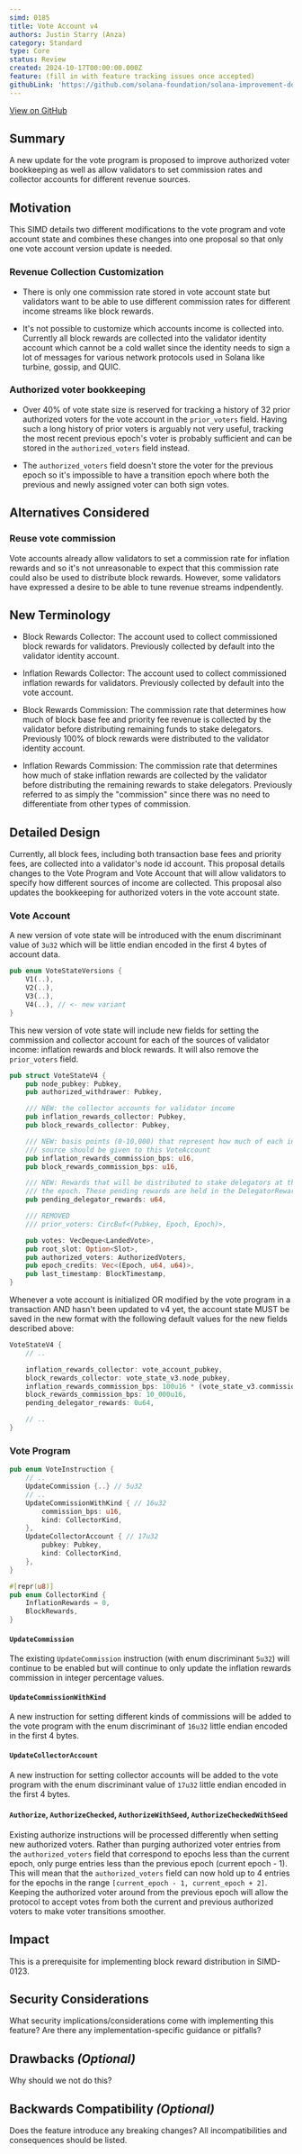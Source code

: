 ```yaml
---
simd: 0185
title: Vote Account v4
authors: Justin Starry (Anza)
category: Standard
type: Core
status: Review
created: 2024-10-17T00:00:00.000Z
feature: (fill in with feature tracking issues once accepted)
githubLink: 'https://github.com/solana-foundation/solana-improvement-documents/pull/185'
---
```

[View on GitHub](https://github.com/solana-foundation/solana-improvement-documents/pull/185)


## Summary

A new update for the vote program is proposed to improve authorized voter
bookkeeping as well as allow validators to set commission rates and collector
accounts for different revenue sources.

## Motivation

This SIMD details two different modifications to the vote program and vote
account state and combines these changes into one proposal so that only
one vote account version update is needed.

### Revenue Collection Customization

- There is only one commission rate stored in vote account state but validators
want to be able to use different commission rates for different income streams
like block rewards.

- It's not possible to customize which accounts income is collected into.
Currently all block rewards are collected into the validator identity account
which cannot be a cold wallet since the identity needs to sign a lot of messages
for various network protocols used in Solana like turbine, gossip, and QUIC.

### Authorized voter bookkeeping

- Over 40% of vote state size is reserved for tracking a history of 32 prior
authorized voters for the vote account in the `prior_voters` field. Having such
a long history of prior voters is arguably not very useful, tracking the most
recent previous epoch's voter is probably sufficient and can be stored in the
`authorized_voters` field instead.

- The `authorized_voters` field doesn't store the voter for the previous epoch
so it's impossible to have a transition epoch where both the previous and newly
assigned voter can both sign votes.

## Alternatives Considered

### Reuse vote commission

Vote accounts already allow validators to set a commission rate for inflation
rewards and so it's not unreasonable to expect that this commission rate could
also be used to distribute block rewards. However, some validators have
expressed a desire to be able to tune revenue streams indpendently.

## New Terminology

- Block Rewards Collector: The account used to collect commissioned block
rewards for validators. Previously collected by default into the validator
identity account.

- Inflation Rewards Collector: The account used to collect commissioned
inflation rewards for validators. Previously collected by default into the vote
account.

- Block Rewards Commission: The commission rate that determines how much of
block base fee and priority fee revenue is collected by the validator before
distributing remaining funds to stake delegators. Previously 100% of block
rewards were distributed to the validator identity account.

- Inflation Rewards Commission: The commission rate that determines how much of 
stake inflation rewards are collected by the validator before distributing the
remaining rewards to stake delegators. Previously referred to as simply the
"commission" since there was no need to differentiate from other types of
commission.

## Detailed Design

Currently, all block fees, including both transaction base fees and priority
fees, are collected into a validator's node id account. This proposal details
changes to the Vote Program and Vote Account that will allow validators to
specify how different sources of income are collected. This proposal also
updates the bookkeeping for authorized voters in the vote account state.

### Vote Account 

A new version of vote state will be introduced with the enum discriminant value
of `3u32` which will be little endian encoded in the first 4 bytes of account
data. 

```rust
pub enum VoteStateVersions {
    V1(..),
    V2(..),
    V3(..),
    V4(..), // <- new variant
}
```

This new version of vote state will include new fields for setting the
commission and collector account for each of the sources of validator income:
inflation rewards and block rewards. It will also remove the `prior_voters`
field.

```rust
pub struct VoteStateV4 {
    pub node_pubkey: Pubkey,
    pub authorized_withdrawer: Pubkey,

    /// NEW: the collector accounts for validator income
    pub inflation_rewards_collector: Pubkey,
    pub block_rewards_collector: Pubkey,

    /// NEW: basis points (0-10,000) that represent how much of each income
    /// source should be given to this VoteAccount
    pub inflation_rewards_commission_bps: u16,
    pub block_rewards_commission_bps: u16,

    /// NEW: Rewards that will be distributed to stake delegators at the end of
    /// the epoch. These pending rewards are held in the DelegatorRewardsSysvar.
    pub pending_delegator_rewards: u64,

    /// REMOVED
    /// prior_voters: CircBuf<(Pubkey, Epoch, Epoch)>,

    pub votes: VecDeque<LandedVote>,
    pub root_slot: Option<Slot>,
    pub authorized_voters: AuthorizedVoters,
    pub epoch_credits: Vec<(Epoch, u64, u64)>,
    pub last_timestamp: BlockTimestamp,
}
```

Whenever a vote account is initialized OR modified by the vote program in a
transaction AND hasn't been updated to v4 yet, the account state MUST be saved
in the new format with the following default values for the new fields described
above:

```rust
VoteStateV4 {
    // ..

    inflation_rewards_collector: vote_account_pubkey,
    block_rewards_collector: vote_state_v3.node_pubkey,
    inflation_rewards_commission_bps: 100u16 * (vote_state_v3.commission as u16),
    block_rewards_commission_bps: 10_000u16,
    pending_delegator_rewards: 0u64,

    // ..
}
```

### Vote Program

```rust
pub enum VoteInstruction {
    // ..
    UpdateCommission {..} // 5u32
    // ..
    UpdateCommissionWithKind { // 16u32
        commission_bps: u16,
        kind: CollectorKind,
    },
    UpdateCollectorAccount { // 17u32
        pubkey: Pubkey,
        kind: CollectorKind,
    },
}

#[repr(u8)]
pub enum CollectorKind {
    InflationRewards = 0,
    BlockRewards,
}
```

#### `UpdateCommission`

The existing `UpdateCommission` instruction (with enum discriminant `5u32`) will
continue to be enabled but will continue to only update the inflation rewards
commission in integer percentage values.

#### `UpdateCommissionWithKind`

A new instruction for setting different kinds of commissions will be added to
the vote program with the enum discriminant of `16u32` little endian encoded in
the first 4 bytes.

#### `UpdateCollectorAccount`

A new instruction for setting collector accounts will be added to the vote
program with the enum discriminant value of `17u32` little endian encoded in the
first 4 bytes.

#### `Authorize`, `AuthorizeChecked`, `AuthorizeWithSeed`, `AuthorizeCheckedWithSeed`

Existing authorize instructions will be processed differently when setting new
authorized voters. Rather than purging authorized voter entries from the
`authorized_voters` field that correspond to epochs less than the current epoch,
only purge entries less than the previous epoch (current epoch - 1). This will
mean that the `authorized_voters` field can now hold up to 4 entries for the
epochs in the range `[current_epoch - 1, current_epoch + 2]`. Keeping the
authorized voter around from the previous epoch will allow the protocol to
accept votes from both the current and previous authorized voters to make voter
transitions smoother.

## Impact

This is a prerequisite for implementing block reward distribution in SIMD-0123.

## Security Considerations

What security implications/considerations come with implementing this feature?
Are there any implementation-specific guidance or pitfalls?

## Drawbacks *(Optional)*

Why should we not do this?

## Backwards Compatibility *(Optional)*

Does the feature introduce any breaking changes? All incompatibilities and
consequences should be listed.
